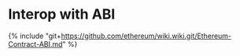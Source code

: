 # Interop with ABI

{% include "git+https://github.com/ethereum/wiki.wiki.git/Ethereum-Contract-ABI.md" %}
